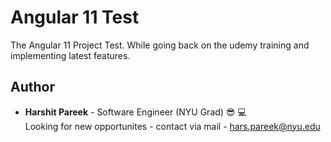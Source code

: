 # Angular 11 Test
The Angular 11 Project Test. While going back on the udemy training and implementing latest features.

## Author
* **Harshit Pareek** - Software Engineer (NYU Grad) :sunglasses: :computer:
<br />Looking for new opportunites - contact via mail - hars.pareek@nyu.edu
